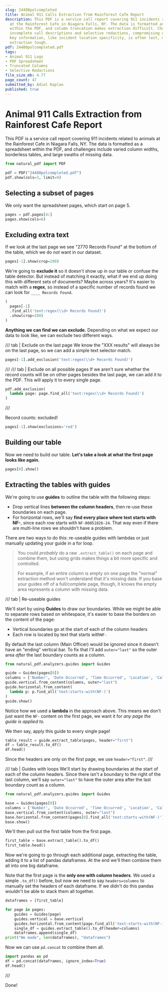 ```yaml
---
slug: 24480polcompleted
title: Animal 911 Calls Extraction from Rainforest Cafe Report
description: This PDF is a service call report covering 911 incidents related to animals
  at the Rainforest Cafe in Niagara Falls, NY. The data is formatted as a spreadsheet
  within the PDF, and column truncation makes extraction difficult. Challenges include
  incomplete call descriptions and selective redactions, compromising data clarity.
  Key information, like incident location specificity, is often lost, making accurate
  extraction tough.
pdf: 24480polcompleted.pdf
tags:
- Animal 911 Logs
- PDF Spreadsheet
- Truncated Columns
- Selective Redactions
file_size_mb: 4.77
page_count: 47
submitted_by: Adiel Kaplan
published: true
---
```

# Animal 911 Calls Extraction from Rainforest Cafe Report

This PDF is a service call report covering 911 incidents related to animals at the Rainforest Cafe in Niagara Falls, NY. The data is formatted as a spreadsheet within the PDF, and challenges include varied column widths, borderless tables, and large swaths of missing data.

```python
from natural_pdf import PDF

pdf = PDF("24480polcompleted.pdf")
pdf.show(cols=3, limit=9)
```

## Selecting a subset of pages

We only want the spreadsheet pages, which start on page 5.

```python 
pages = pdf.pages[4:]
pages.show(cols=6)
```

## Excluding extra text

If we look at the last page we see "2770 Records Found" at the bottom of the table, which we do *not* want in our dataset. 

```python
pages[-1].show(crop=200)
```

We're going to **exclude it** so it doesn't show up in our table or confuse the table detector. But instead of matching it exactly, what if we end up doing this with different sets of documents? Maybe across years? It's easier to match with a **regex**, so instead of a specific number of records found we can look for `____ Records Found`.

```python
(
  pages[-1]
  .find_all('text:regex(\\d+ Records Found)')
  .show(crop=100)
)
```

**Anything we can find we can exclude.** Depending on what we expect our data to look like, we can exclude two different ways.

/// tab | Exclude on the last page
We know the "XXX results" will always be on the last page, so we can add a simple text selector match.

```python
pages[-1].add_exclusion('text:regex(\\d+ Records Found)')
```
///
/// tab | Exclude on all possible pages
If we aren't sure whether the record counts will be on other pages besides the last page, we can add it to the PDF. This will apply it to every single page.

```python
pdf.add_exclusion(
  lambda page: page.find_all('text:regex(\\d+ Records Found)')
)
```
///

Record counts: excluded!

```python
pages[-1].show(exclusions='red')
```

## Building our table

Now we need to build our table. **Let's take a look at what the first page looks like again.**

```python
pages[0].show()
```

## Extracting the tables with guides

We're going to use **guides** to outline the table with the following steps:

- Drop vertical lines **between the column headers**, then re-use these boundaries on each page.
- For horizontal rows, we'll say **find every place where text starts with NF-**, since each row starts with `NF-00051026-24`. That way even if there are multi-line rows we shouldn't have a problem.

There are two ways to do this: re-useable guides with lambdas or just manually updating your guide in a for loop.

> You could *probably* do a raw `.extract_table()` on each page and combine them, but using grids makes things a bit more specific and controlled.
>
> For example, if an entire column is empty on one page the "normal" extraction method won't understand that it's missing data. If you base your guides off of a full/complete page, though, it knows the empty area represents a column with missing data.

/// tab | Re-useable guides

We'll start by using **Guides** to draw our boundaries. While we might be able to separate rows based on whitespace, it's easier to base the borders on the content of the page:

- Vertical boundaries go at the start of each of the column headers
- Each row is located by text that starts with`NF-`

By default the last column (Main Officer) would be ignored since it doesn't have an "ending" vertical bar. To fix that I'll add `outer="last"` so the outer area *after* the last boundary counts as a column.

```python
from natural_pdf.analyzers.guides import Guides

guide = Guides(pages[0])
columns = ['Number', 'Date Occurred', 'Time Occurred', 'Location', 'Call Type', 'Description', 'Disposition', 'Main Officer']
guide.vertical.from_content(columns, outer="last")
guide.horizontal.from_content(
  lambda p: p.find_all('text:starts-with(NF-)')
)
guide.show()
```

Notice how we used a **lambda** in the approach above. This means we don't just want the `NF-` content on the first page, we want it for *any page the guide is applied to.*

We then say, apply this guide to every single page!

```python
table_result = guide.extract_table(pages, header="first")
df = table_result.to_df()
df.head()
```

Since the headers are only on the first page, we use `header="first"`.
///

/// tab | Guides with loops
We'll start by drawing boundaries at the start of each of the column headers. Since there isn't a boundary to the right of the last column, we'll say `outer="last"` to have the outer area after the last boundary count as a column.

```python
from natural_pdf.analyzers.guides import Guides

base = Guides(pages[0])
columns = ['Number', 'Date Occurred', 'Time Occurred', 'Location', 'Call Type', 'Description', 'Disposition', 'Main Officer']
base.vertical.from_content(columns, outer="last")
base.horizontal.from_content(pages[0].find_all('text:starts-with(NF-)'))
base.show()
```

We'll then pull out the first table from the first page.

```python
first_table = base.extract_table().to_df()
first_table.head()
```

Now we're going to go through each additional page, extracting the table, adding it to a list of pandas dataframes. At the end we'll then combine them all into one big dataframe.

Note that the first page is the **only one with column headers**. We used a simple `.to_df()` before, but now we need to say `headers=columns` to manually set the headers of each dataframe. If we didn't do this pandas wouldn't be able to stack them all together.

```python
dataframes = [first_table]

for page in pages:
    guides = Guides(page)
    guides.vertical = base.vertical
    guides.horizontal.from_content(page.find_all('text:starts-with(NF-)'))
    single_df = guides.extract_table().to_df(header=columns)
    dataframes.append(single_df)
print("We made", len(dataframes), "dataframes")
```

Now we can use `pd.concat` to combine them all.

```python
import pandas as pd
df = pd.concat(dataframes, ignore_index=True)
df.head()
```
///

Done!